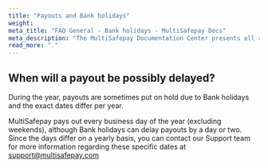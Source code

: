 ```yaml
---
title: "Payouts and Bank holidays"
weight:
meta_title: "FAQ General - Bank holidays - MultiSafepay Docs"
meta_description: "The MultiSafepay Documentation Center presents all relevant information about our Plugins and API. You can also find support pages for Payment Methods, Tools and General Questions as well as the contact details of our Support and Integration Teams."
read_more: "."
---
```


## When will a payout be possibly delayed?

During the year, payouts are sometimes put on hold due to Bank holidays and the exact dates differ per year.

MultiSafepay pays out every business day of the year (excluding weekends), although Bank holidays can delay payouts by a day or two. Since the days differ on a yearly basis, you can contact our Support team for more information regarding these specific dates at <support@multisafepay.com>
